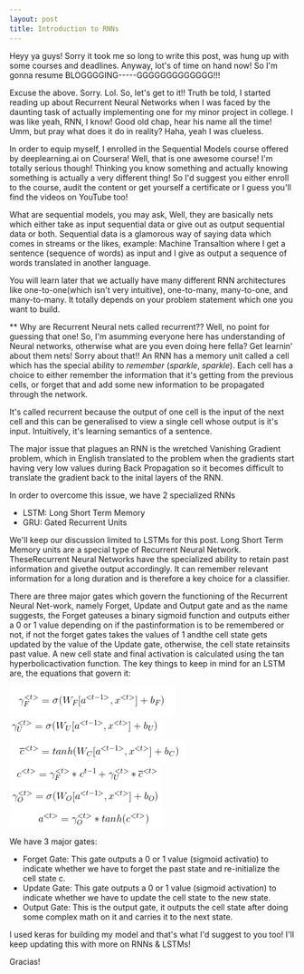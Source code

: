 ```yaml
---
layout: post
title: Introduction to RNNs
---
```

Heyy ya guys! Sorry it took me so long to write this post, was hung up with some courses and deadlines. Anyway, lot's of time on hand now! So I'm gonna resume BLOGGGGING-----GGGGGGGGGGGGG!!!

Excuse the above. Sorry. Lol. So, let's get to it!!
Truth be told, I started reading up about Recurrent Neural Networks when I was faced by the daunting task of actually implementing one for my minor project in college. 
I was like yeah, RNN, I know! Good old chap, hear his name all the time! Umm, but pray what does it do in reality? Haha, yeah I was clueless.

In order to equip myself, I enrolled in the Sequential Models course offered by deeplearning.ai on Coursera! Well, that is one awesome course! I'm totally serious though! Thinking you know something and actually knowing something is actually a very different thing! So I'd suggest you either enroll to the course, audit the content or get yourself a certificate or I guess you'll find the videos on YouTube too!

What are sequential models, you may ask, Well, they are basically nets which either take as input sequential data or give out as output sequential data or both. Sequential data is a glamorous way of saying data which comes in streams or the likes, example: Machine Transaltion where I get a sentence (sequence of words) as input and I give as output a sequence of words translated in another language.

You will learn later that we actually have many different RNN architectures like one-to-one(which isn't very intuitive), one-to-many, many-to-one, and many-to-many. It totally depends on your problem statement which one you want to build.

** Why are Recurrent Neural nets called recurrent??
Well, no point for guessing that one! So, I'm asumming everyone here has understanding of Neural networks, otherwise what are you even doing here fella? Get learnin' about them nets! Sorry about that!!
An RNN has a memory unit called a cell which has the special ability to *remember* (*sparkle*, *sparkle*). Each cell has a choice to either remember the information that it's getting from the previous cells, or forget that and add some new information to be propagated through the network.

It's called recurrent because the output of one cell is the input of the next cell and this can be generalised to view a single cell whose output is it's input. Intuitively, it's learning semantics of a sentence.

The major issue that plagues an RNN is the wretched Vanishing Gradient problem, which in English translated to the problem when the gradients start having very low values during Back Propagation so it becomes difficult to translate the gradient back to the inital layers of the RNN.

In order to overcome this issue, we have 2 specialized RNNs
* LSTM: Long Short Term Memory
* GRU: Gated Recurrent Units

We'll keep our discussion limited to LSTMs for this post.
Long Short Term Memory units are a special type of Recurrent Neural Network.  TheseRecurrent Neural Networks have the specialized ability to retain past information and givethe output accordingly.  It can remember relevant information for a long duration and is therefore a key choice for a classifier.

There are three major gates which govern the functioning of the Recurrent Neural Net-work, namely Forget, Update and Output gate and as the name suggests, the Forget gateuses a binary sigmoid function and outputs either a 0 or 1 value depending on if the pastinformation is to be remembered or not, if not the forget gates takes the values of 1 andthe cell state gets updated by the value of the Update gate, otherwise, the cell state retainsits past value.  A new cell state and final activation is calculated using the tan hyperbolicactivation function.
The key things to keep in mind for an LSTM are, the equations that govern it:


![1.png](../assets/css/1.png)
![2.png](../assets/css/2.png)
![3.png](../assets/css/3.png)
![4.png](../assets/css/4.png)
![5.png](../assets/css/5.png)
![6.png](../assets/css/6.png)


We have 3 major gates:
* Forget Gate: This gate outputs a 0 or 1 value (sigmoid activatio) to indicate whether we have to forget the past state and re-initialize the cell state c.
* Update Gate: This gate outputs a 0 or 1 value (sigmoid activation) to indicate whether we have to update the cell state to the new state.
* Output Gate: This is the output gate, it outputs the cell state after doing some complex math on it and carries it to the next state.
  
I used keras for building my model and that's what I'd suggest to you too! I'll keep updating this with more on RNNs & LSTMs!

Gracias!

